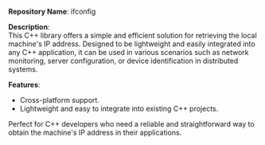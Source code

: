 **Repository Name**: ifconfig

**Description**:  
This C++ library offers a simple and efficient solution for retrieving the local machine's IP address. Designed to be lightweight and easily integrated into any C++ application, it can be used in various scenarios such as network monitoring, server configuration, or device identification in distributed systems.

**Features**:
- Cross-platform support.
- Lightweight and easy to integrate into existing C++ projects.

Perfect for C++ developers who need a reliable and straightforward way to obtain the machine's IP address in their applications.
